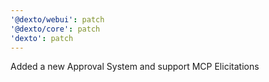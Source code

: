 ```yaml
---
'@dexto/webui': patch
'@dexto/core': patch
'dexto': patch
---
```


Added a new Approval System and support MCP Elicitations
